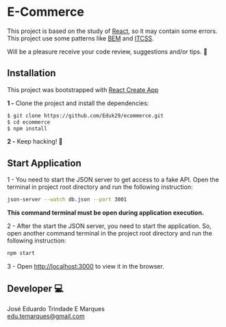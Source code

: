 # E-Commerce

This project is based on the study of [React](https://reactjs.org/), so it may contain some errors. This project use some patterns like [BEM](http://getbem.com/) and [ITCSS](https://speakerdeck.com/dafed/managing-css-projects-with-itcss).

Will be a pleasure receive your code review, suggestions and/or tips. :raised_hands:

## Installation
This project was bootstrapped with [React Create App](https://github.com/facebook/create-react-app)

**1 -** Clone the project and install the dependencies:
```bash
$ git clone https://github.com/Eduk29/ecommerce.git
$ cd ecommerce
$ npm install
```
**2 -** Keep hacking! :metal:

## Start Application

1 - You need to start the JSON server to get access to a fake API. Open the terminal in project root directory and run the following instruction:
```bash 
json-server --watch db.json --port 3001
```
**This command terminal must be open during application execution.**

2 - After the start the JSON server, you need to start the application. So, open another command terminal in the project root directory and run the following instruction:
```bash
npm start
```

3 - Open [http://localhost:3000](http://localhost:3000) to view it in the browser.

## Developer :computer:

José Eduardo Trindade E Marques  
edu.temarques@gmail.com
